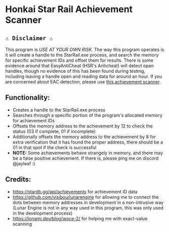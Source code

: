 # Honkai Star Rail Achievement Scanner

## `⚠️ Disclaimer ⚠️`
This program is *USE AT YOUR OWN RISK.* The way this program operates is it will create a handle to the StarRail.exe process, and search the memory for specific achievement IDs and offset them for results. There is some evidence around that EasyAntiCheat (HSR's Anticheat) will detect open handles, though no evidence of this has been found during testing, including leaving a handle open and reading data for around an hour. If you are concerned about EAC detection, please use [this achievement scanner](https://github.com/hashblen/HSRAchievementScanner/releases/tag/v1.2).

## Functionality:
- Creates a handle to the StarRail.exe process
- Searches through a specific portion of the program's allocated memory for achievement IDs
- Offsets the memory address to the achievement by 12 to check the status (03 if complete, 01 if incomplete)
- Additionally offsets the memory address to the achievement by 8 for extra verification that it has found the proper address, there should be a 01 in that spot if the check is successful
- **NOTE:** Some achievements behave strangely in memory, and there may be a false positive achievement. If there is, please ping me on discord @jayleaf :)

## Credits:
- https://stardb.gg/api/achievements for achievement ID data
- https://github.com/visibou/lunarengine for allowing me to connect the dots between memory addresses in development in a non-intrusive way (Lunar Engine is not in any way used in this program, this was only used in the development process)
- https://lonami.dev/blog/woce-2/ for helping me with exact-value scanning